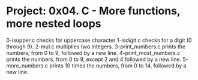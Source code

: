 # Project: 0x04. C - More functions, more nested loops 
0-isupper.c checks for uppercase character
1-isdigit.c checks for a digit (0 through 9).
2-mul.c multiplies two integers.
3-print_numbers.c prints the numbers, from 0 to 9, followed by a new line.
4-print_most_numbers.c prints the numbers, from 0 to 9, except 2 and 4 followed by a new line.
5-more_numbers.c prints 10 times the numbers, from 0 to 14, followed by a new line.

